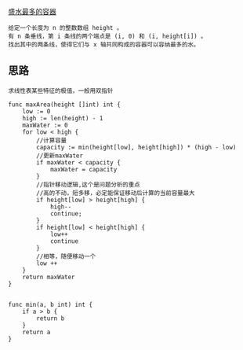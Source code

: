[盛水最多的容器](https://leetcode-cn.com/problems/container-with-most-water/)

    给定一个长度为 n 的整数数组 height 。
    有 n 条垂线，第 i 条线的两个端点是 (i, 0) 和 (i, height[i]) 。 
    找出其中的两条线，使得它们与 x 轴共同构成的容器可以容纳最多的水。
## 思路
    求线性表某些特征的极值，一般用双指针
```
func maxArea(height []int) int {
    low := 0
    high := len(height) - 1
    maxWater := 0
    for low < high {
        //计算容量
        capacity := min(height[low], height[high]) * (high - low)
        //更新maxWater
        if maxWater < capacity {
            maxWater = capacity
        }
        //指针移动逻辑,这个是问题分析的重点
        //高的不动，短多移，必定能保证移动后计算的当前容量最大
        if height[low] > height[high] {
            high--
            continue;
        }
        if height[low] < height[high] {
            low++
            continue
        }
        //相等，随便移动一个
        low ++
    }
    return maxWater
}


func min(a, b int) int {
    if a > b {
        return b
    }
    return a
}
```